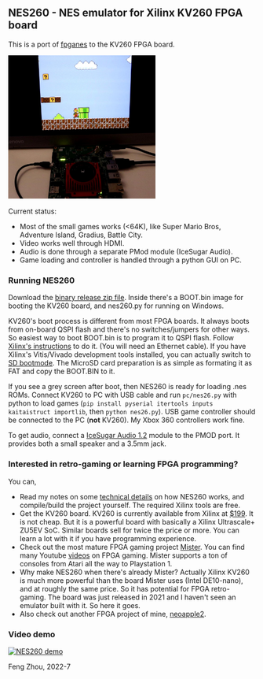 ## NES260 - NES emulator for Xilinx KV260 FPGA board

This is a port of [fpganes](https://github.com/strigeus/fpganes) to the KV260 FPGA board.

<img src="doc/nes260_setup.jpg" width="300">

Current status:
* Most of the small games works (<64K), like Super Mario Bros, Adventure Island, Gradius, Battle City.
* Video works well through HDMI.
* Audio is done through a separate PMod module (IceSugar Audio).
* Game loading and controller is handled through a python GUI on PC.

### Running NES260

Download the [binary release zip file](https://github.com/zf3/nes260/releases/tag/v1.0). Inside there's a BOOT.bin image for booting the KV260 board, and nes260.py for running on Windows.

KV260's boot process is different from most FPGA boards. It always boots from on-board QSPI flash and there's no switches/jumpers for other ways. So easiest way to boot BOOT.bin is to program it to QSPI flash. Follow [Xilinx's instructions](https://xilinx-wiki.atlassian.net/wiki/spaces/A/pages/1641152513/Kria+K26+SOM#Stand-alone-FW-Update-&-Recovery-Utility) to do it. (You will need an Ethernet cable). If you have Xilinx's Vitis/Vivado development tools installed, you can actually switch to [SD bootmode](https://xilinx.github.io/kria-apps-docs/creating_applications/1.0/build/html/docs/creating_applications_bootmodes.html). The MicroSD card preparation is as simple as formating it as FAT and copy the BOOT.BIN to it.

If you see a grey screen after boot, then NES260 is ready for loading .nes ROMs. Connect KV260 to PC with USB cable and run `pc/nes26.py` with python to load games (`pip install pyserial itertools inputs kaitaistruct importlib`, then `python nes26.py`). USB game controller should be connected to the PC (**not** KV260). My Xbox 360 controllers work fine.

To get audio, connect a [IceSugar Audio 1.2](https://www.aliexpress.com/item/1005001505255692.html) module to the PMOD port. It provides both a small speaker and a 3.5mm jack.

### Interested in retro-gaming or learning FPGA programming?

You can,

* Read my notes on some [technical details](doc/design.md) on how NES260 works, and compile/build the project yourself. The required Xilinx tools are free.
* Get the KV260 board. KV260 is currently available from Xilinx at [\$199](https://www.xilinx.com/products/som/kria/kv260-vision-starter-kit.html). It is not cheap. But it is a powerful board with basically a Xilinx Ultrascale+ ZU5EV SoC. Similar boards sell for twice the price or more. You can learn a lot with it if you have programming experience.
* Check out the most mature FPGA gaming project [Mister](https://misterfpga.org/). You can find many Youtube [videos](https://www.youtube.com/watch?v=rhT6YYRH1EI&t=8762s) on FPGA gaming. Mister supports a ton of consoles from Atari all the way to Playstation 1.
* Why make NES260 when there's already Mister? Actually Xilinx KV260 is much more powerful than the board Mister uses (Intel DE10-nano), and at roughly the same price. So it has potential for FPGA retro-gaming. The board was just released in 2021 and I haven't seen an emulator built with it. So here it goes.
* Also check out another FPGA project of mine, [neoapple2](https://github.com/zf3/neoapple2).

### Video demo

[![NES260 demo](https://img.youtube.com/vi/p09k8FfFO0Q/0.jpg)](https://www.youtube.com/watch?v=p09k8FfFO0Q)

Feng Zhou, 2022-7
